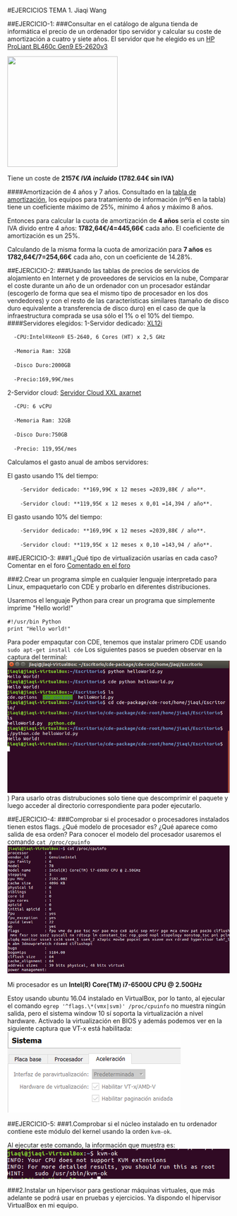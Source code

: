 #EJERCICIOS TEMA 1. Jiaqi Wang

##EJERCICIO-1:
###Consultar en el catálogo de alguna tienda de informática el precio de un ordenador tipo servidor y calcular su coste de amortización a cuatro y siete años.
El servidor que he elegido es un [HP ProLiant BL460c Gen9 E5-2620v3](https://www.pccomponentes.com/hp-proliant-bl460c-gen9-e5-2620v3)

<img src="https://img.pccomponentes.com/articles/10/103334/hp-proliant-bl460c-gen9-e5-2620v3.jpg" width="250" height="250" />

Tiene un coste de __2157€ *IVA incluido* (1782.64€ sin IVA)__

####Amortización de 4 años y 7 años.
Consultado en la [tabla de amortización](https://ayuda.cuentica.com/anos-y-porcentaje-de-amortizacion-para-sociedades/), los equipos para tratamiento de información (nº6 en la tabla) tiene un coeficiente máximo de 25%, mínimo 4 años y máximo 8 años.

Entonces para calcular la cuota de amortización de **4 años** sería el coste sin IVA divido entre 4 años:
**1782,64€/4=445,66€** cada año. El coeficiente de amortización es un 25%.

Calculando de la misma forma la cuota de amorización para **7 años** es **1782,64€/7=254,66€** cada año, con un coeficiente de 14.28%.

##EJERCICIO-2:
###Usando las tablas de precios de servicios de alojamiento en Internet y de proveedores de servicios en la nube, Comparar el coste durante un año de un ordenador con un procesador estándar (escogerlo de forma que sea el mismo tipo de procesador en los dos vendedores) y con el resto de las características similares (tamaño de disco duro equivalente a transferencia de disco duro) en el caso de que la infraestructura comprada se usa sólo el 1% o el 10% del tiempo.  
####Servidores elegidos:
1-Servidor dedicado: [XL12i](https://www.1and1.es/server-dedicated-tariff#server)

      -CPU:Intel®Xeon® E5-2640, 6 Cores (HT) x 2,5 GHz

      -Memoria Ram: 32GB

      -Disco Duro:2000GB

      -Precio:169,99€/mes

2-Servidor cloud: [Servidor Cloud XXL axarnet](https://www.axarnet.es/servidores-cloud/)

      -CPU: 6 vCPU

      -Memoria Ram: 32GB

      -Disco Duro:750GB

      -Precio: 119,95€/mes

Calculamos el gasto anual de ambos servidores:

  El gasto usando 1% del tiempo:

        -Servidor dedicado: **169,99€ x 12 meses =2039,88€ / año**.

        -Servidor cloud: **119,95€ x 12 meses x 0,01 =14,394 / año**.

  El gasto usando 10% del tiempo:

        -Servidor dedicado: **169,99€ x 12 meses =2039,88€ / año**.

        -Servidor cloud: **119,95€ x 12 meses x 0,10 =143,94 / año**.


##EJERCICIO-3:
###1.¿Qué tipo de virtualización usarías en cada caso? Comentar en el foro
[Comentado en el foro]()

###2.Crear un programa simple en cualquier lenguaje interpretado para Linux, empaquetarlo con CDE y probarlo en diferentes distribuciones.

Usaremos el lenguaje Python para crear un programa que simplemente imprime "Hello world!"

```
#!/usr/bin Python
print "Hello world!"
```

Para poder empaqutar con CDE, tenemos que instalar primero CDE usando `sudo apt-get install cde`
Los siguientes pasos se pueden observar en la captura del terminal:
![captura de pantalla](https://github.com/JiaqiWa/IV-16-17/blob/hit0/CapturasDePantalla/Ejecicio3.2.PNG))
Para usarlo otras distrubuciones solo tiene que descomprimir el paquete y luego acceder al directorio correspondiente para poder ejecutarlo.


##EJERCICIO-4:
###Comprobar si el procesador o procesadores instalados tienen estos flags. ¿Qué modelo de procesador es? ¿Qué aparece como salida de esa orden?
Para conocer el modelo del procesador usaremos el comando `cat /proc/cpuinfo`
![captura pantalla](https://github.com/JiaqiWa/IV-16-17/blob/hit0/CapturasDePantalla/cpuinfo.PNG)

Mi procesador es un **Intel(R) Core(TM) i7-6500U CPU @ 2.50GHz**

Estoy usando ubuntu 16.04 instalado en VirtualBox, por lo tanto, al ejecular el comando `egrep '^flags.\*(vmx|svm)' /proc/cpuinfo` no muestra ningún salida, pero el sistema window 10 sí soporta la virtualización a nivel hardware. Activado la virtualización en BIOS y además podemos ver en la siguiente captura que VT-x está habilitada:
![captura](https://github.com/JiaqiWa/IV-16-17/blob/hit0/CapturasDePantalla/vt-x.PNG)


##EJERCICIO-5:
###1.Comprobar si el núcleo instalado en tu ordenador contiene este módulo del kernel usando la orden `kvm-ok`.

Al ejecutar este comando, la información que muestra es:
![captura](https://github.com/JiaqiWa/IV-16-17/blob/hit0/CapturasDePantalla/kvm-ok.PNG)

###2.Instalar un hipervisor para gestionar máquinas virtuales, que más adelante se podrá usar en pruebas y ejercicios.
Ya dispondo el hipervisor VirtualBox en mi equipo.
